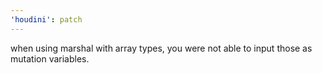 ```yaml
---
'houdini': patch
---
```


when using marshal with array types, you were not able to input those as mutation variables.
